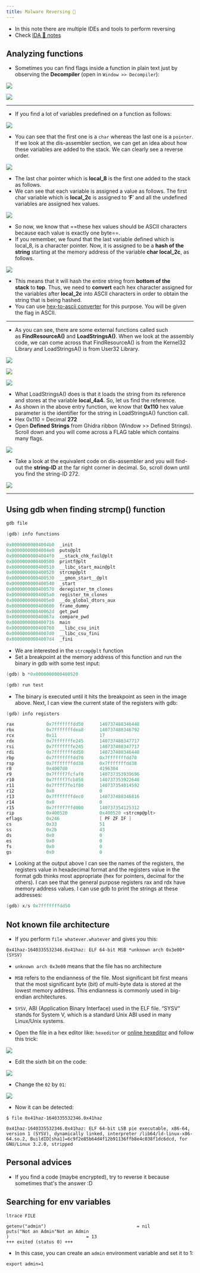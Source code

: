 ```yaml
---
title: Malware Reversing 🐉
---
```

- In this note there are multiple IDEs and tools to perform reversing
- Check [IDA 👠 notes](tools/Ida.md)
## Analyzing functions

- Sometimes you can find flags inside a function in plain text just by observing the **Decompiler** (open in `Window >> Decompiler`):

![](Pasted%20image%2020240418205913.png)

![](Pasted%20image%2020240418205932.png)

---

- If you find a lot of variables predefined on a function as follows:

![](Pasted%20image%2020240418210159.png)

- You can see that the first one is a `char` whereas the last one is a `pointer`. If we look at the dis-assembler section, we can get an idea about how these variables are added to the stack. We can clearly see a reverse order.

![](Pasted%20image%2020240418210441.png)

- The last char pointer which is **local_8** is the first one added to the stack as follows.
- We can see that each variable is assigned a value as follows. The first char variable which is **local_2c** is assigned to ‘**F**’ and all the undefined variables are assigned hex values.

![](Pasted%20image%2020240418210540.png)

- So now, we know that ==these hex values should be ASCII characters because each value is exactly one byte==.
- If you remember, we found that the last variable defined which is local_8, is a character pointer. Now, it is assigned to be a **hash of the string** starting at the memory address of the variable **char local_2c**, as follows.

![](Pasted%20image%2020240418210725.png)

- This means that it will hash the entire string from **bottom of the stack** to **top**. Thus, we need to **convert** each hex character assigned for the variables after **local_2c** into ASCII characters in order to obtain the string that is being hashed.
- You can use [hex-to-ascii converter](https://www.rapidtables.com/convert/number/hex-to-ascii.html) for this purpose. You will be given the flag in ASCII.

---

- As you can see, there are some external functions called such as **FindResourceA()** and **LoadStringsA()**. When we look at the assembly code, we can come across that FindResourceA() is from the Kernel32 Library and LoadStringsA() is from User32 Library.

![](Pasted%20image%2020240418210942.png)

![](Pasted%20image%2020240418211007.png)

![](Pasted%20image%2020240418211021.png)

- What LoadStringsA() does is that it loads the string from its reference and stores at the variable **local_4a4.** So, let us find the reference.
- As shown in the above entry function, we know that **0x110** hex value parameter is the identifier for the string in LoadStringsA() function call.
- Hex 0x110 = Decimal **272**
- Open **Defined Strings** from Ghidra ribbon (Window >> Defined Strings). Scroll down and you will come across a FLAG table which contains many flags.

![](Pasted%20image%2020240418211141.png)

- Take a look at the equivalent code on dis-assembler and you will find-out the **string-ID** at the far right corner in decimal. So, scroll down until you find the string-ID 272.

![](Pasted%20image%2020240418211225.png)

---

## Using gdb when finding strcmp() function

```c
gdb file

(gdb) info functions

0x00000000004004b0  _init
0x00000000004004e0  puts@plt
0x00000000004004f0  __stack_chk_fail@plt
0x0000000000400500  printf@plt
0x0000000000400510  __libc_start_main@plt
0x0000000000400520  strcmp@plt
0x0000000000400530  __gmon_start__@plt
0x0000000000400540  _start
0x0000000000400570  deregister_tm_clones
0x00000000004005a0  register_tm_clones
0x00000000004005e0  __do_global_dtors_aux
0x0000000000400600  frame_dummy
0x000000000040062d  get_pwd
0x000000000040067a  compare_pwd
0x0000000000400716  main
0x0000000000400760  __libc_csu_init
0x00000000004007d0  __libc_csu_fini
0x00000000004007d4  _fini
```

- We are interested in the `strcmp@plt` function
- Set a breakpoint at the memory address of this function and run the binary in gdb with some test input:

```c
(gdb) b *0x0000000000400520

(gdb) run test
```

- The binary is executed until it hits the breakpoint as seen in the image above. Next, I can view the current state of the registers with gdb:

```c
(gdb) info registers

rax            0x7fffffffdd50      140737488346448
rbx            0x7fffffffdea8      140737488346792
rcx            0x11                17
rdx            0x7fffffffe245      140737488347717
rsi            0x7fffffffe245      140737488347717
rdi            0x7fffffffdd50      140737488346448
rbp            0x7fffffffdd70      0x7fffffffdd70
rsp            0x7fffffffdd38      0x7fffffffdd38
r8             0x4007d0            4196304
r9             0x7ffff7fcfaf0      140737353939696
r10            0x7ffff7fcb858      140737353922648
r11            0x7ffff7fe1f80      140737354014592
r12            0x0                 0
r13            0x7fffffffdec0      140737488346816
r14            0x0                 0
r15            0x7ffff7ffd000      140737354125312
rip            0x400520            0x400520 <strcmp@plt>
eflags         0x246               [ PF ZF IF ]
cs             0x33                51
ss             0x2b                43
ds             0x0                 0
es             0x0                 0
fs             0x0                 0
gs             0x0                 0
```

- Looking at the output above I can see the names of the registers, the registers value in hexadecimal format and the registers value in the format gdb thinks most appropriate (hex for pointers, decimal for the others). I can see that the general purpose registers rax and rdx have memory address values. I can use gdb to print the strings at these addresses:

```c
(gdb) x/s 0x7fffffffdd50
```

## Not known file architecture

- If you perform `file whatever.whatever` and gives you this:

```shell
0x41haz-1640335532346.0x41haz: ELF 64-bit MSB *unknown arch 0x3e00* (SYSV)
```

- `unknown arch 0x3e00` means that the file has no architecture
- `MSB` refers to the endianness of the file. Most significant bit first means that the most significant byte (bit) of multi-byte data is stored at the lowest memory address. This endianness is commonly used in big-endian architectures.
- `SYSV`, ABI (Application Binary Interface) used in the ELF file. “SYSV” stands for System V, which is a standard Unix ABI used in many Linux/Unix systems.

- Open the file in a hex editor like: `hexeditor` or [online hexeditor](https://hexed.it/) and follow this trick:

![](Pasted%20image%2020240419161219.png)

- Edit the sixth bit on the code:

![](Pasted%20image%2020240419161342.png)

- Change the `02` by `01`:

![](Pasted%20image%2020240419161639.png)

- Now it can be detected:

```shell
$ file 0x41haz-1640335532346.0x41haz 

0x41haz-1640335532346.0x41haz: ELF 64-bit LSB pie executable, x86-64, version 1 (SYSV), dynamically linked, interpreter /lib64/ld-linux-x86-64.so.2, BuildID[sha1]=6c9f2e85b64d4f12b91136ffb8e4c038f1dc6dcd, for GNU/Linux 3.2.0, stripped
```

## Personal advices

- If you find a code (maybe encrypted), try to reverse it because sometimes that's the answer :D

## Searching for env variables

```shell
ltrace FILE

getenv("admin")                                  = nil
puts("Not an Admin"Not an Admin
)                             = 13
+++ exited (status 0) +++
```

- In this case, you can create an `admin` environment variable and set it to 1:

```shell
export admin=1
```